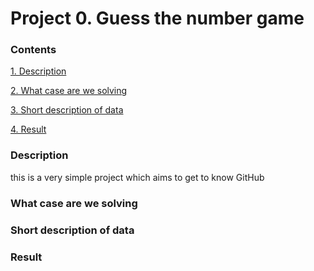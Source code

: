 # Project 0. Guess the number game

### Contents

[1. Description](https://github.com/PlatonRemis/sf_data_science/tree/main/project_0/README.md#description)

[2. What case are we solving](https://github.com/PlatonRemis/sf_data_science/tree/main/project_0/README.md#what-case-are-we-solving)

[3. Short description of data](https://github.com/PlatonRemis/sf_data_science/tree/main/project_0/README.md#short-description-of-data)

[4. Result](https://github.com/PlatonRemis/sf_data_science/tree/main/project_0/README.md#result)

### Description

this is a very simple project which aims to get to know GitHub

### What case are we solving

### Short description of data

### Result
